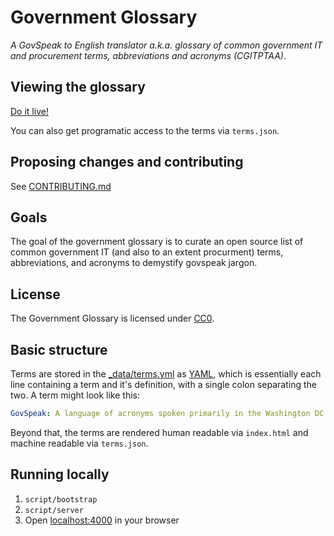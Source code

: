 # Government Glossary

*A GovSpeak to English translator a.k.a. glossary of common government IT and procurement terms, abbreviations and acronyms (CGITPTAA)*.

## Viewing the glossary

[Do it live!](http://ben.balter.com/government-glossary/)

You can also get programatic access to the terms via `terms.json`.

## Proposing changes and contributing

See [CONTRIBUTING.md](CONTRIBUTING.md)

## Goals

The goal of the government glossary is to curate an open source list of common government IT (and also to an extent procurment) terms, abbreviations, and acronyms to demystify govspeak jargon.

## License

The Government Glossary is licensed under [CC0](LICENSE.md).

## Basic structure

Terms are stored in the [_data/terms.yml](_data/terms.yml) as [YAML](http://en.wikipedia.org/wiki/YAML), which is essentially each line containing a term and it's definition, with a single colon separating the two. A term might look like this:

```yml
GovSpeak: A language of acronyms spoken primarily in the Washington DC province of the United States
```

Beyond that, the terms are rendered human readable via `index.html` and machine readable via `terms.json`.

## Running locally

1. `script/bootstrap`
2. `script/server`
3. Open [localhost:4000](http://localhost:4000) in your browser
